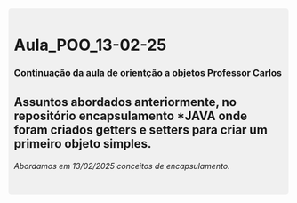 <div style="background-color: #f0f0f0; padding: 10px; border-radius: 5px;">
<h1> Aula_POO_13-02-25</h1>
<h3>Continuação da aula de orientção a objetos  <strong>Professor Carlos</strong></h3>
<h2> Assuntos abordados anteriormente, no repositório encapsulamento *<strong>JAVA</strong> onde foram criados getters e setters para criar um primeiro objeto simples.</h2>
<h6> Abordamos em 13/02/2025 conceitos de encapsulamento.</h6>
</div>